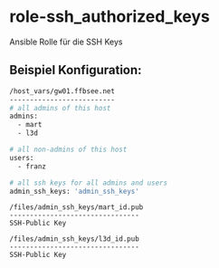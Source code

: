  role-ssh_authorized_keys
==============================

Ansible Rolle für die SSH Keys

 Beispiel Konfiguration:
------------

```bash
/host_vars/gw01.ffbsee.net
--------------------------
# all admins of this host
admins:
  - mart
  - l3d

# all non-admins of this host
users:
  - franz

# all ssh keys for all admins and users
admin_ssh_keys: 'admin_ssh_keys'
```
```
/files/admin_ssh_keys/mart_id.pub
--------------------------------
SSH-Public Key
```

```
/files/admin_ssh_keys/l3d_id.pub
--------------------------------
SSH-Public Key
```

